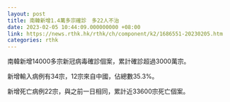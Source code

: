 ```yaml
---
layout: post
title: 南韓新增1.4萬多宗確診　多22人不治
date: 2023-02-05 10:44:09.000000000 +08:00
link: https://news.rthk.hk/rthk/ch/component/k2/1686551-20230205.htm
categories: rthk
---
```


南韓新增14000多宗新冠病毒確診個案，累計確診超過3000萬宗。

新增輸入病例有34宗，12宗來自中國，佔總數35.3%。

新增死亡病例22宗，與之前一日相同，累計近33600宗死亡個案。

